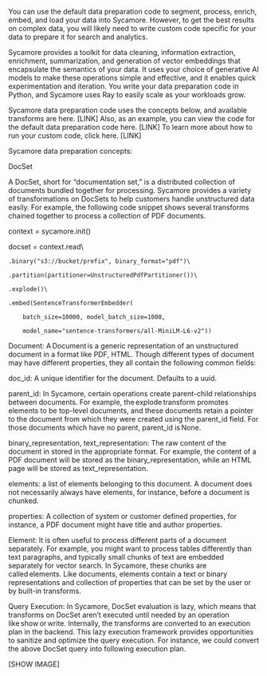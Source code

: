 You can use the default data preparation code to segment, process, enrich, embed, and load your data into Sycamore. However, to get the best results on complex data, you will likely need to write custom code specific for your data to prepare it for search and analytics.  

 

Sycamore provides a toolkit for data cleaning, information extraction, enrichment, summarization, and generation of vector embeddings that encapsulate the semantics of your data. It uses your choice of generative AI models to make these operations simple and effective, and it enables quick experimentation and iteration. You write your data preparation code in Python, and Sycamore uses Ray to easily scale as your workloads grow.  

 

Sycamore data preparation code uses the concepts below, and available transforms are here. [LINK] Also, as an example, you can view the code for the default data preparation code here. [LINK] To learn more about how to run your custom code, click here. [LINK] 

 

Sycamore data preparation concepts: 

 

DocSet 

A DocSet, short for “documentation set,” is a distributed collection of documents bundled together for processing. Sycamore provides a variety of transformations on DocSets to help customers handle unstructured data easily. For example, the following code snippet shows several transforms chained together to process a collection of PDF documents. 

context = sycamore.init() 

docset = context.read\ 

    .binary("s3://bucket/prefix", binary_format="pdf")\ 

    .partition(partitioner=UnstructuredPdfPartitioner())\ 

    .explode()\ 

    .embed(SentenceTransformerEmbedder( 

        batch_size=10000, model_batch_size=1000, 

        model_name="sentence-transformers/all-MiniLM-L6-v2")) 

 

Document: A Document is a generic representation of an unstructured document in a format like PDF, HTML. Though different types of document may have different properties, they all contain the following common fields: 

 

doc_id: A unique identifier for the document. Defaults to a uuid. 

parent_id: In Sycamore, certain operations create parent-child relationships between documents. For example, the explode transform promotes elements to be top-level documents, and these documents retain a pointer to the document from which they were created using the parent_id field. For those documents which have no parent, parent_id is None. 

binary_representation, text_representation: The raw content of the document in stored in the appropriate format. For example, the content of a PDF document will be stored as the binary_representation, while an HTML page will be stored as text_representation. 

elements: a list of elements belonging to this document. A document does not necessarily always have elements, for instance, before a document is chunked. 

properties: A collection of system or customer defined properties, for instance, a PDF document might have title and author properties. 

 

Element: It is often useful to process different parts of a document separately. For example, you might want to process tables differently than text paragraphs, and typically small chunks of text are embedded separately for vector search. In Sycamore, these chunks are called elements. Like documents, elements contain a text or binary representations and collection of properties that can be set by the user or by built-in transforms. 

 

Query Execution: In Sycamore, DocSet evaluation is lazy, which means that transforms on DocSet aren’t executed until needed by an operation like show or write. Internally, the transforms are converted to an execution plan in the backend. This lazy execution framework provides opportunities to sanitize and optimize the query execution. For instance, we could convert the above DocSet query into following execution plan. 

 

[SHOW IMAGE] 
